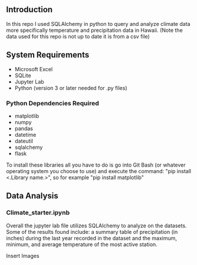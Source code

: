 ## Introduction 
In this repo I used SQLAlchemy in python to query and analyze climate data more specifically temperature and precipitation data in Hawaii. (Note the data used for this repo is not up to date it is from a csv file)

## System Requirements
- Microsoft Excel
- SQLite
- Jupyter Lab
- Python (version 3 or later needed for .py files)

### Python Dependencies Required
- matplotlib
- numpy
- pandas
- datetime
- dateutil
- sqlalchemy
- flask

To install these libraries all you have to do is go into Git Bash (or whatever operating system you choose to use) and execute the command:
"pip install <.Library name.>", so for example "pip install matplotlib"

## Data Analysis
### Climate_starter.ipynb
Overall the jupyter lab file utilizes SQLAlchemy to analyze on the datasets. Some of the results found include: a summary table of precipitation (in inches) during the last year recorded in the dataset and the maximum, minimum, and average temperature of the most active station. 

Insert Images
